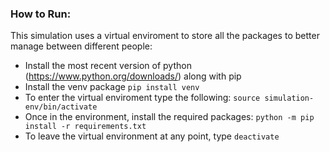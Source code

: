 ### How to Run:
This simulation uses a virtual enviroment to store all the packages to better manage between different people:
- Install the most recent version of python (https://www.python.org/downloads/) along with pip 
- Install the venv package `pip install venv`
- To enter the virtual enviroment type the following:
    `source simulation-env/bin/activate`
- Once in the environment, install the required packages:       `python -m pip install -r requirements.txt`
- To leave the virtual environment at any point, type           `deactivate`

